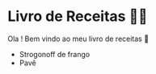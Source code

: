 # Livro de Receitas :man_cook:

Ola ! Bem vindo ao meu livro de receitas :wave:

- Strogonoff de frango
- Pavê